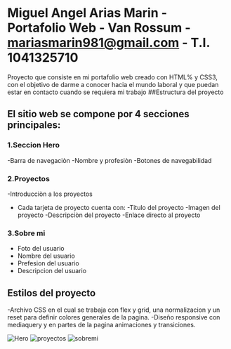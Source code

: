 # Miguel Angel Arias Marin - Portafolio Web - Van Rossum - mariasmarin981@gmail.com - T.I. 1041325710

Proyecto que consiste en mi portafolio web creado con HTML% y CSS3, con el objetivo de darme a conocer hacia el mundo laboral y que puedan estar en contacto cuando se requiera mi trabajo
##Estructura del proyecto

## El sitio web se compone por 4 secciones principales:
### 1.Seccion Hero
-Barra de navegaciòn
-Nombre y profesiòn
-Botones de navegabilidad

### 2.Proyectos
-Introducciòn a los proyectos
- Cada tarjeta de proyecto cuenta con:
  -Titulo del proyecto
  -Imagen del proyecto
  -Descripciòn del proyecto
  -Enlace directo al proyecto
  
### 3.Sobre mi
- Foto del usuario
- Nombre del usuario
- Prefesion del usuario
- Descripcion del usuario

## Estilos del proyecto
-Archivo CSS en el cual se trabaja con flex y grid, una normalizacion y un reset para definir colores generales de la pagina.
-Diseño responsive con mediaquery y en partes de la pagina animaciones y transiciones. 

![Hero](https://github.com/user-attachments/assets/627a7365-ebb7-47e0-a410-447e69452fe7)
![proyectos](https://github.com/user-attachments/assets/8461b638-a5c4-4c28-b163-03ace0dfc560)
![sobremi](https://github.com/user-attachments/assets/b49bfe71-5018-4279-a5c4-4c27e43c154b)



